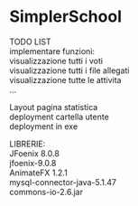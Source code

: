 # SimplerSchool
TODO LIST<br />
  implementare funzioni:<br />
    visualizzazione tutti i voti<br />
    visualizzazione tutti i file allegati<br />
    visualizzazione tutte le attivita<br />
    ...
    
    
  Layout pagina statistica<br />
  deployment cartella utente<br />
  deployment in exe<br />
  
  
LIBRERIE:<br />
  JFoenix 8.0.8<br />
  jfoenix-9.0.8<br />
  AnimateFX 1.2.1<br />
  mysql-connector-java-5.1.47<br />
  commons-io-2.6.jar
